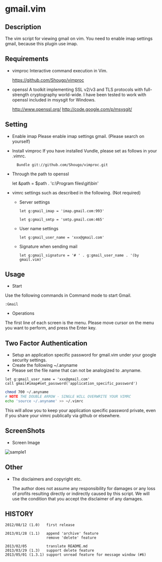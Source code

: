 gmail.vim
=========

Description
-----------
The vim script for viewing gmail on vim.
You need to enable imap settings gmail, because this plugin use imap.


Requirements
------------

* vimproc
Interactive command execution in Vim.

    https://github.com/Shougo/vimproc

* openssl
A toolkit implementing SSL v2/v3 and TLS protocols with full-strength cryptography world-wide.
I have been tested to work with openssl included in msysgit for Windows.

    http://www.openssl.org/
    http://code.google.com/p/msysgit/


Setting
-------

* Enable imap
    Please enable imap settings gmail.
    (Please search on yourself)

* Install vimproc
    If you have installed Vundle, please set as follows in your .vimrc.

        Bundle git://github.com/Shougo/vimproc.git

* Through the path to openssl

    let &path = $path . 'c:\Program files\git\bin'

* vimrc settings such as described in the following. (Not required)

  - Server settings

        let g:gmail_imap = 'imap.gmail.com:993'

        let g:gmail_smtp = 'smtp.gmail.com:465'

  - User name settings

        let g:gmail_user_name = 'xxx@gmail.com'

  - Signature when sending mail

        let g:gmail_signature = '# ' . g:gmail_user_name . '(by gmail.vim)'


Usage
-----

* Start

Use the following commands in Command mode to start Gmail.

    :Gmail

* Operations

The first line of each screen is the menu.
Please move cursor on the menu you want to perform, and press the Enter key.

Two Factor Authentication
-------------------------

* Setup an application specific password for gmail.vim under your google security settings.
* Create the following ~/.anyname
* Please set the file name that can not be analogized to .anyname.

```vim
let g:gmail_user_name = 'xxx@gmail.com'
call gmail#imap#set_password('application_specific_password')
```

```bash
chmod 700 ~/.anyname
# NOTE THE DOUBLE ARROW - SINGLE WILL OVERWRITE YOUR VIMRC
echo 'source ~/.anyname' >> ~/.vimrc
```

This will allow you to keep your application specific password private, even if you share your vimrc publically via github or elsewhere.

ScreenShots
-----------

* Screen Image

![sample1](http://yuratomo.up.seesaa.net/image/gmail.vim_20120812.PNG "sample1")

Other
-----------

* The disclaimers and copyright etc.

    The author does not assume any responsibility for damages or any loss of profits 
    resulting directly or indirectly caused by this script.
    We will use the condition that you accept the disclaimer of any damages.


HISTORY
-------
    2012/08/12 (1.0)   first release

    2013/01/28 (1.1)   append 'archive' feature
                       remove 'delete' feature

    2013/02/05         translate README.md
    2013/03/29 (1.3)   support delete feature
    2013/05/01 (1.3.1) support unread feature for message window (#6)
